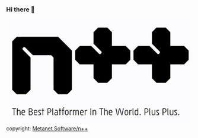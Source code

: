 ### Hi there 🥶
![Image of N++](https://github.com/phild-fbo/phild-fbo/blob/master/n++.gif)
<br />copyright:  <a href="https://www.metanetsoftware.com/games/nplusplus">Metanet Software/n++</a>

<!--
**phild-fbo/phild-fbo** is a ✨ _special_ ✨ repository because its `README.md` (this file) appears on your GitHub profile.

Here are some ideas to get you started:

- 🔭 I’m currently working on ...
- 🌱 I’m currently learning ...
- 👯 I’m looking to collaborate on ...
- 🤔 I’m looking for help with ...
- 💬 Ask me about ...
- 📫 How to reach me: ...
- 😄 Pronouns: ...
- ⚡ Fun fact: ...
-->
